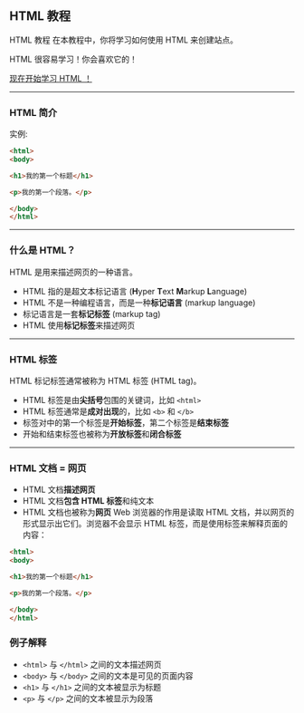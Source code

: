 ## **HTML 教程**

HTML 教程
在本教程中，你将学习如何使用 HTML 来创建站点。

HTML 很容易学习！你会喜欢它的！

[现在开始学习 HTML ！](HTML简介.md)

* * * * *

### **HTML 简介**
实例:
```html
<html>
<body>

<h1>我的第一个标题</h1>

<p>我的第一个段落。</p>

</body>
</html> 
```
* * * * *

### **什么是 HTML？**
HTML 是用来描述网页的一种语言。

* HTML 指的是超文本标记语言 (**H**yper **T**ext **M**arkup **L**anguage)
* HTML 不是一种编程语言，而是一种**标记语言** (markup language)
* 标记语言是一套**标记标签** (markup tag)
* HTML 使用**标记标签**来描述网页

* * * * *

### **HTML 标签**
HTML 标记标签通常被称为 HTML 标签 (HTML tag)。

* HTML 标签是由**尖括号**包围的关键词，比如 `<html>`
* HTML 标签通常是**成对出现**的，比如 `<b>` 和 `</b>`
* 标签对中的第一个标签是**开始标签**，第二个标签是**结束标签**
* 开始和结束标签也被称为**开放标签**和**闭合标签**

* * * * *

### **HTML 文档 = 网页**
* HTML 文档**描述网页**
* HTML 文档**包含 HTML 标签**和纯文本
* HTML 文档也被称为**网页**
Web 浏览器的作用是读取 HTML 文档，并以网页的形式显示出它们。浏览器不会显示 HTML 标签，而是使用标签来解释页面的内容：
```html
<html>
<body>

<h1>我的第一个标题</h1>

<p>我的第一个段落。</p>

</body>
</html>
```
### **例子解释**
* `<html>` 与 `</html>` 之间的文本描述网页
* `<body>` 与 `</body>` 之间的文本是可见的页面内容
* `<h1>` 与 `</h1>` 之间的文本被显示为标题
* `<p>` 与 `</p>` 之间的文本被显示为段落
